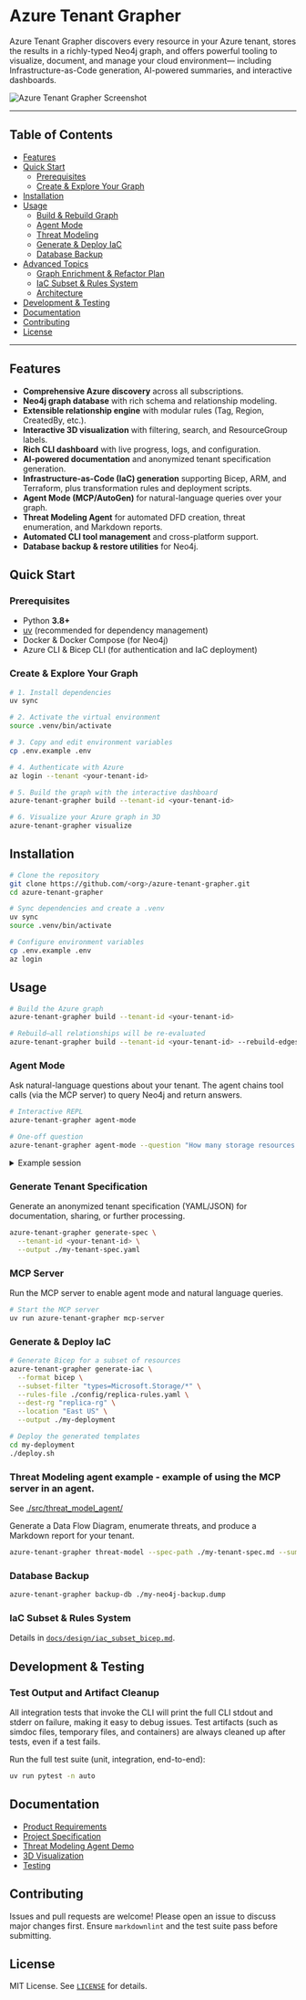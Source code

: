 # Azure Tenant Grapher

Azure Tenant Grapher discovers every resource in your Azure tenant, stores the results in a richly-typed Neo4j graph, and offers powerful tooling to visualize, document, and manage your cloud environment— including Infrastructure-as-Code generation, AI-powered summaries, and interactive dashboards.

![Azure Tenant Grapher Screenshot](docs/resources/screenshot.png)

---

## Table of Contents

- [Features](#features)
- [Quick Start](#quick-start)
  - [Prerequisites](#prerequisites)
  - [Create & Explore Your Graph](#create--explore-your-graph)
- [Installation](#installation)
- [Usage](#usage)
  - [Build & Rebuild Graph](#build--rebuild-graph)
  - [Agent Mode](#agent-mode)
  - [Threat Modeling](#threat-modeling)
  - [Generate & Deploy IaC](#generate--deploy-iac)
  - [Database Backup](#database-backup)
- [Advanced Topics](#advanced-topics)
  - [Graph Enrichment & Refactor Plan](#graph-enrichment--refactor-plan)
  - [IaC Subset & Rules System](#iac-subset--rules-system)
  - [Architecture](#architecture)
- [Development & Testing](#development--testing)
- [Documentation](#documentation)
- [Contributing](#contributing)
- [License](#license)

---

## Features

- **Comprehensive Azure discovery** across all subscriptions.
- **Neo4j graph database** with rich schema and relationship modeling.
- **Extensible relationship engine** with modular rules (Tag, Region, CreatedBy, etc.).
- **Interactive 3D visualization** with filtering, search, and ResourceGroup labels.
- **Rich CLI dashboard** with live progress, logs, and configuration.
- **AI-powered documentation** and anonymized tenant specification generation.
- **Infrastructure-as-Code (IaC) generation** supporting Bicep, ARM, and Terraform, plus transformation rules and deployment scripts.
- **Agent Mode (MCP/AutoGen)** for natural-language queries over your graph.
- **Threat Modeling Agent** for automated DFD creation, threat enumeration, and Markdown reports.
- **Automated CLI tool management** and cross-platform support.
- **Database backup & restore utilities** for Neo4j.

## Quick Start

### Prerequisites

- Python **3.8+**
- [uv](https://docs.astral.sh/uv/) (recommended for dependency management)
- Docker & Docker Compose (for Neo4j)
- Azure CLI & Bicep CLI (for authentication and IaC deployment)

### Create & Explore Your Graph

```bash
# 1. Install dependencies
uv sync

# 2. Activate the virtual environment
source .venv/bin/activate

# 3. Copy and edit environment variables
cp .env.example .env

# 4. Authenticate with Azure
az login --tenant <your-tenant-id>

# 5. Build the graph with the interactive dashboard
azure-tenant-grapher build --tenant-id <your-tenant-id>

# 6. Visualize your Azure graph in 3D
azure-tenant-grapher visualize
```

## Installation

```bash
# Clone the repository
git clone https://github.com/<org>/azure-tenant-grapher.git
cd azure-tenant-grapher

# Sync dependencies and create a .venv
uv sync
source .venv/bin/activate

# Configure environment variables
cp .env.example .env
az login
```

## Usage

```bash
# Build the Azure graph
azure-tenant-grapher build --tenant-id <your-tenant-id>

# Rebuild—all relationships will be re-evaluated
azure-tenant-grapher build --tenant-id <your-tenant-id> --rebuild-edges
```

### Agent Mode

Ask natural-language questions about your tenant. The agent chains tool calls (via the MCP server) to query Neo4j and return answers.

```bash
# Interactive REPL
azure-tenant-grapher agent-mode

# One-off question
azure-tenant-grapher agent-mode --question "How many storage resources are in the tenant?"
```

<details><summary>Example session</summary>

```text
MCP Agent is ready
🤖 Processing question: How many storage resources are in the tenant?
🔄 Step 1: Getting database schema...
✅ Schema retrieved
🔄 Step 2: Querying for storage resources...
✅ Query executed
🔄 Step 3: Processing results...
🎯 Final Answer: There are 3 storage resources in the tenant.
```

</details>

### Generate Tenant Specification

Generate an anonymized tenant specification (YAML/JSON) for documentation, sharing, or further processing.

```bash
azure-tenant-grapher generate-spec \
  --tenant-id <your-tenant-id> \
  --output ./my-tenant-spec.yaml
```

### MCP Server

Run the MCP server to enable agent mode and natural language queries.

```bash
# Start the MCP server
uv run azure-tenant-grapher mcp-server
```

### Generate & Deploy IaC

```bash
# Generate Bicep for a subset of resources
azure-tenant-grapher generate-iac \
  --format bicep \
  --subset-filter "types=Microsoft.Storage/*" \
  --rules-file ./config/replica-rules.yaml \
  --dest-rg "replica-rg" \
  --location "East US" \
  --output ./my-deployment

# Deploy the generated templates
cd my-deployment
./deploy.sh
```

### Threat Modeling agent example - example of using the MCP server in an agent.

See [./src/threat_model_agent/](./src/threat_model_agent/)

Generate a Data Flow Diagram, enumerate threats, and produce a Markdown report for your tenant.

```bash
azure-tenant-grapher threat-model --spec-path ./my-tenant-spec.md --summaries-path ./summaries.json
```

### Database Backup

```bash
azure-tenant-grapher backup-db ./my-neo4j-backup.dump
```

### IaC Subset & Rules System

Details in [`docs/design/iac_subset_bicep.md`](docs/design/iac_subset_bicep.md).


## Development & Testing

### Test Output and Artifact Cleanup

All integration tests that invoke the CLI will print the full CLI stdout and stderr on failure, making it easy to debug issues. Test artifacts (such as simdoc files, temporary files, and containers) are always cleaned up after tests, even if a test fails.

Run the full test suite (unit, integration, end-to-end):

```bash
uv run pytest -n auto
```

## Documentation

- [Product Requirements](.github/azure-tenant-grapher-prd.md)
- [Project Specification](.github/azure-tenant-grapher-spec.md)
- [Threat Modeling Agent Demo](docs/threat_model_agent_demo.md)
- [3D Visualization](docs/design/iac_subset_bicep.md)
- [Testing](tests/)

## Contributing

Issues and pull requests are welcome! Please open an issue to discuss major changes first. Ensure `markdownlint` and the test suite pass before submitting.

## License

MIT License. See [`LICENSE`](LICENSE) for details.

<!-- Roo Code configuration branch initialized: see issue #84 -->
